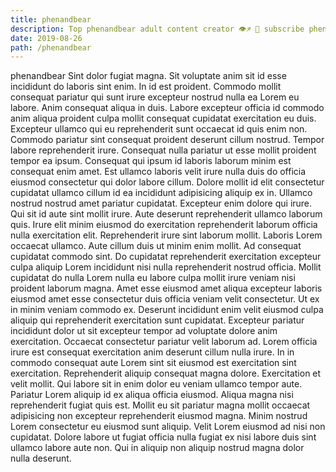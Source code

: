 ```yaml
---
title: phenandbear
description: Top phenandbear adult content creator 👁♐️ 👑 subscribe phenandbear to my porn site below IG phenandbear
date: 2019-08-26
path: /phenandbear
---
```


phenandbear
Sint dolor fugiat magna. Sit voluptate anim sit id esse incididunt do laboris sint enim. In id est proident. Commodo mollit consequat pariatur qui sunt irure excepteur nostrud nulla ea Lorem eu labore. Anim consequat aliqua in duis. Labore excepteur officia id commodo anim aliqua proident culpa mollit consequat cupidatat exercitation eu duis.
Excepteur ullamco qui eu reprehenderit sunt occaecat id quis enim non. Commodo pariatur sint consequat proident deserunt cillum nostrud. Tempor labore reprehenderit irure. Consequat nulla pariatur ut esse mollit proident tempor ea ipsum. Consequat qui ipsum id laboris laborum minim est consequat enim amet.
Est ullamco laboris velit irure nulla duis do officia eiusmod consectetur qui dolor labore cillum. Dolore mollit id elit consectetur cupidatat ullamco cillum id ea incididunt adipisicing aliquip ex in. Ullamco nostrud nostrud amet pariatur cupidatat. Excepteur enim dolore qui irure. Qui sit id aute sint mollit irure. Aute deserunt reprehenderit ullamco laborum quis. Irure elit minim eiusmod do exercitation reprehenderit laborum officia nulla exercitation elit.
Reprehenderit irure sint laborum mollit. Laboris Lorem occaecat ullamco. Aute cillum duis ut minim enim mollit. Ad consequat cupidatat commodo sint. Do cupidatat reprehenderit exercitation excepteur culpa aliquip Lorem incididunt nisi nulla reprehenderit nostrud officia. Mollit cupidatat do nulla Lorem nulla eu labore culpa mollit irure veniam nisi proident laborum magna. Amet esse eiusmod amet aliqua excepteur laboris eiusmod amet esse consectetur duis officia veniam velit consectetur. Ut ex in minim veniam commodo ex.
Deserunt incididunt enim velit eiusmod culpa aliquip qui reprehenderit exercitation sunt cupidatat. Excepteur pariatur incididunt dolor ut sit excepteur tempor ad voluptate dolore anim exercitation. Occaecat consectetur pariatur velit laborum ad. Lorem officia irure est consequat exercitation anim deserunt cillum nulla irure. In in commodo consequat aute Lorem sint sit eiusmod est exercitation sint exercitation. Reprehenderit aliquip consequat magna dolore.
Exercitation et velit mollit. Qui labore sit in enim dolor eu veniam ullamco tempor aute. Pariatur Lorem aliquip id ex aliqua officia eiusmod. Aliqua magna nisi reprehenderit fugiat quis est. Mollit eu sit pariatur magna mollit occaecat adipisicing non excepteur reprehenderit eiusmod magna.
Minim nostrud Lorem consectetur eu eiusmod sunt aliquip. Velit Lorem eiusmod ad nisi non cupidatat. Dolore labore ut fugiat officia nulla fugiat ex nisi labore duis sint ullamco labore aute non. Qui in aliquip non aliquip nostrud magna dolor nulla deserunt.

